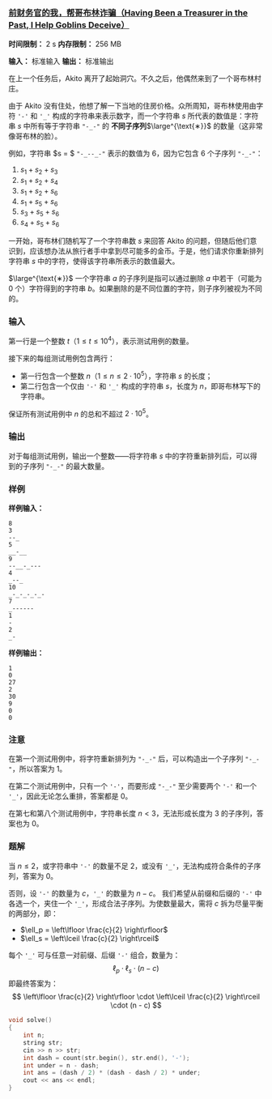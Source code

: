 ### [前财务官的我，帮哥布林诈骗（Having Been a Treasurer in the Past, I Help Goblins Deceive）](https://codeforces.com/problemset/problem/2072/B)

**时间限制：** 2 s
**内存限制：** 256 MB

**输入：** 标准输入
**输出：** 标准输出



在上一个任务后，Akito 离开了起始洞穴。不久之后，他偶然来到了一个哥布林村庄。

由于 Akito 没有住处，他想了解一下当地的住房价格。众所周知，哥布林使用由字符 `'-'` 和 `'_'` 构成的字符串来表示数字，而一个字符串 $s$ 所代表的数值是：字符串 $s$ 中所有等于字符串 `"-_-"` 的 **不同子序列**$\large^{\text{∗}}$ 的数量（这非常像哥布林的脸）。

例如，字符串 $s = $ `"-_--_-"` 表示的数值为 $6$，因为它包含 $6$ 个子序列 `"-_-"`：

1. $s_1 + s_2 + s_3$
2. $s_1 + s_2 + s_4$
3. $s_1 + s_2 + s_6$
4. $s_1 + s_5 + s_6$
5. $s_3 + s_5 + s_6$
6. $s_4 + s_5 + s_6$

一开始，哥布林们随机写了一个字符串数 $s$ 来回答 Akito 的问题，但随后他们意识到，应该想办法从旅行者手中拿到尽可能多的金币。于是，他们请求你重新排列字符串 $s$ 中的字符，使得该字符串所表示的数值最大。



$\large^{\text{∗}}$ 一个字符串 $a$ 的子序列是指可以通过删除 $a$ 中若干（可能为 $0$ 个）字符得到的字符串 $b$。如果删除的是不同位置的字符，则子序列被视为不同的。







### 输入

第一行是一个整数 $t$（$1 \le t \le 10^4$），表示测试用例的数量。

接下来的每组测试用例包含两行：

* 第一行包含一个整数 $n$（$1 \le n \le 2 \cdot 10^5$），字符串 $s$ 的长度；
* 第二行包含一个仅由 `'-'` 和 `'_'` 构成的字符串 $s$，长度为 $n$，即哥布林写下的字符串。

保证所有测试用例中 $n$ 的总和不超过 $2 \cdot 10^5$。





### 输出

对于每组测试用例，输出一个整数——将字符串 $s$ 中的字符重新排列后，可以得到的子序列 `"-_-"` 的最大数量。





### 样例

**样例输入：**

```
8
3
--_
5
__-__
9
--__-_---
4
_--_
10
_-_-_-_-_-
7
_------
1
-
2
_-
```



**样例输出：**

```
1
0
27
2
30
9
0
0
```





### 注意

在第一个测试用例中，将字符重新排列为 `"-_-"` 后，可以构造出一个子序列 `"-_-"`，所以答案为 $1$。

在第二个测试用例中，只有一个 `'-'`，而要形成 `"-_-"` 至少需要两个 `'-'` 和一个 `'_'`，因此无论怎么重排，答案都是 $0$。

在第七和第八个测试用例中，字符串长度 $n < 3$，无法形成长度为 $3$ 的子序列，答案也为 $0$。





### 题解

当 $n \le 2$，或字符串中 `'-'` 的数量不足 2，或没有 `'_'`，无法构成符合条件的子序列，答案为 $0$。

否则，设 `'-'` 的数量为 $c$，`'_'` 的数量为 $n - c$。
 我们希望从前缀和后缀的 `'-'` 中各选一个，夹住一个 `'_'`，形成合法子序列。为使数量最大，需将 $c$ 拆为尽量平衡的两部分，即：

- $\ell_p = \left\lfloor \frac{c}{2} \right\rfloor$
- $\ell_s = \left\lceil \frac{c}{2} \right\rceil$

每个 `'_'` 可与任意一对前缀、后缀 `'-'` 组合，数量为：
$$
\ell_p \cdot \ell_s \cdot (n - c)
$$
即最终答案为：
$$
\left\lfloor \frac{c}{2} \right\rfloor \cdot \left\lceil \frac{c}{2} \right\rceil \cdot (n - c)
$$




```cpp
void solve()
{
    int n;
    string str;
    cin >> n >> str;
    int dash = count(str.begin(), str.end(), '-');
    int under = n - dash;
    int ans = (dash / 2) * (dash - dash / 2) * under;
    cout << ans << endl;
}
```
